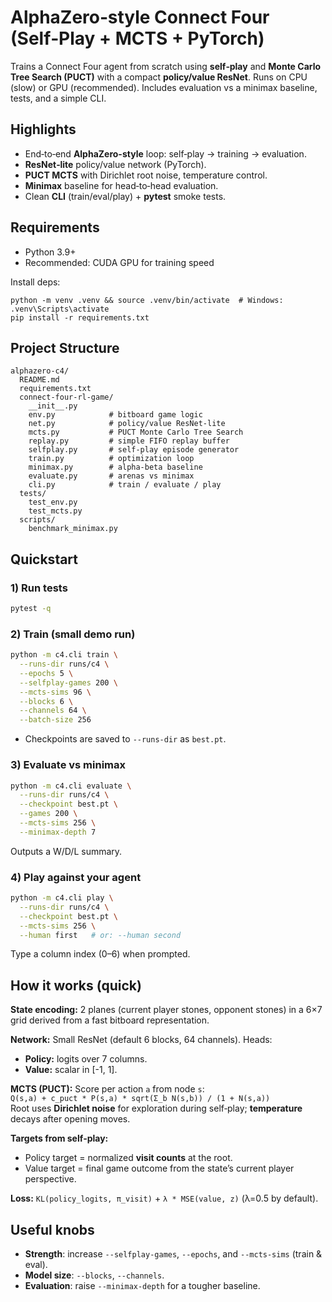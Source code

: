 # AlphaZero‑style Connect Four (Self‑Play + MCTS + PyTorch)

Trains a Connect Four agent from scratch using **self‑play** and **Monte Carlo Tree Search (PUCT)** with a compact **policy/value ResNet**. Runs on CPU (slow) or GPU (recommended). Includes evaluation vs a minimax baseline, tests, and a simple CLI.



##  Highlights
- End‑to‑end **AlphaZero-style** loop: self‑play → training → evaluation.
- **ResNet‑lite** policy/value network (PyTorch).
- **PUCT MCTS** with Dirichlet root noise, temperature control.
- **Minimax** baseline for head‑to‑head evaluation.
- Clean **CLI** (train/eval/play) + **pytest** smoke tests.



##  Requirements
- Python 3.9+
- Recommended: CUDA GPU for training speed

Install deps:
```
python -m venv .venv && source .venv/bin/activate  # Windows: .venv\Scripts\activate
pip install -r requirements.txt
```



## Project Structure
```
alphazero-c4/
  README.md
  requirements.txt
  connect-four-rl-game/
    __init__.py
    env.py            # bitboard game logic
    net.py            # policy/value ResNet-lite
    mcts.py           # PUCT Monte Carlo Tree Search
    replay.py         # simple FIFO replay buffer
    selfplay.py       # self-play episode generator
    train.py          # optimization loop
    minimax.py        # alpha-beta baseline
    evaluate.py       # arenas vs minimax
    cli.py            # train / evaluate / play
  tests/
    test_env.py
    test_mcts.py
  scripts/
    benchmark_minimax.py
```



##  Quickstart

### 1) Run tests
```bash
pytest -q
```

### 2) Train (small demo run)
```bash
python -m c4.cli train \
  --runs-dir runs/c4 \
  --epochs 5 \
  --selfplay-games 200 \
  --mcts-sims 96 \
  --blocks 6 \
  --channels 64 \
  --batch-size 256
```
- Checkpoints are saved to `--runs-dir` as `best.pt`.

### 3) Evaluate vs minimax
```bash
python -m c4.cli evaluate \
  --runs-dir runs/c4 \
  --checkpoint best.pt \
  --games 200 \
  --mcts-sims 256 \
  --minimax-depth 7
```
Outputs a W/D/L summary.

### 4) Play against your agent
```bash
python -m c4.cli play \
  --runs-dir runs/c4 \
  --checkpoint best.pt \
  --mcts-sims 256 \
  --human first   # or: --human second
```
Type a column index (0–6) when prompted.



##  How it works (quick)

**State encoding:** 2 planes (current player stones, opponent stones) in a 6×7 grid derived from a fast bitboard representation.

**Network:** Small ResNet (default 6 blocks, 64 channels). Heads:
- **Policy:** logits over 7 columns.
- **Value:** scalar in [-1, 1].

**MCTS (PUCT):**
Score per action `a` from node `s`:  
`Q(s,a) + c_puct * P(s,a) * sqrt(Σ_b N(s,b)) / (1 + N(s,a))`  
Root uses **Dirichlet noise** for exploration during self‑play; **temperature** decays after opening moves.

**Targets from self‑play:**
- Policy target = normalized **visit counts** at the root.
- Value target = final game outcome from the state’s current player perspective.

**Loss:** `KL(policy_logits, π_visit)` + `λ * MSE(value, z)` (λ=0.5 by default).



##  Useful knobs
- **Strength**: increase `--selfplay-games`, `--epochs`, and `--mcts-sims` (train & eval).
- **Model size**: `--blocks`, `--channels`.
- **Evaluation**: raise `--minimax-depth` for a tougher baseline.




